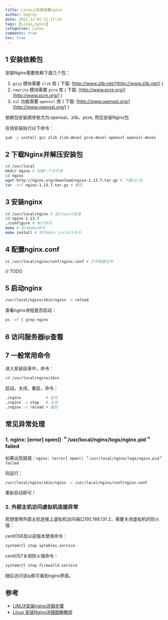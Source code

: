 ```yaml
---
title: Linux上安装部署nginx
author: Sogrey
date: 2021-12-02 21:17:24
tags: [Linux,nginx]
categories: Linux
comments: true
toc: true
---
```


## 1 安装依赖包

安装Nginx需要依赖下面几个包：
1. `gzip` 模块需要 `zlib` 库 ( 下载: [http://www.zlib.net/](http://www.zlib.net/) )
2. `rewrite` 模块需要 `pcre` 库 ( 下载: [http://www.pcre.org/](http://www.pcre.org/) )
3. `ssl` 功能需要 `openssl` 库 ( 下载: [http://www.openssl.org/](http://www.openssl.org/) )

依赖包安装顺序依次为:openssl、zlib、pcre, 然后安装Nginx包

在线安装执行以下命令：

``` bash
yum -y install gcc zlib zlib-devel pcre-devel openssl openssl-devel
```

## 2 下载Nginx并解压安装包

``` bash
cd /usr/local 
mkdir nginx # 创建一个文件夹
cd nginx
wget http://nginx.org/download/nginx-1.13.7.tar.gz # 下载tar包
tar -xvf nginx-1.13.7.tar.gz # 解压
```
## 3 安装nginx

``` bash
cd /usr/local/nginx # 进入nginx目录
cd nginx-1.13.7
./configure # 执行命令
make # 执行make命令
make install # 执行make install命令
```

## 4 配置nginx.conf

``` bash
vi /usr/local/nginx/conf/nginx.conf # 打开配置文件
```

// TODO

## 5 启动nginx

``` bash
/usr/local/nginx/sbin/nginx -s reload
```

查看nginx进程是否启动：

``` bash
ps -ef | grep nginx
```

## 6 访问服务器ip查看

## 7 一般常用命令

进入安装目录中，命令：
``` bash
cd /usr/local/nginx/sbin
```
启动，关闭，重启，命令：
``` bash
./nginx           # 启动
./nginx -s stop   # 关闭
./nginx -s reload # 重启
```
## 常见异常处理

### 1. nginx: [error] open() ＂/usr/local/nginx/logs/nginx.pid＂ failed

如果出现报错：`nginx: [error] open() ＂/usr/local/nginx/logs/nginx.pid＂ failed`

则运行： 

``` bash
/usr/local/nginx/sbin/nginx -c /usr/local/nginx/conf/nginx.conf
```
重新启动即可！

### 2. 外部主机访问虚拟机连接异常

若想使用外部主机连接上虚拟机访问端口192.168.131.2，需要关闭虚拟机的防火墙：

centOS6及以前版本使用命令： 
``` bash
systemctl stop iptables.service
```
centOS7关闭防火墙命令： 
``` bash
systemctl stop firewalld.service
```
随后访问该ip即可看到nginx界面。


## 参考

- [LINUX安装nginx详细步骤](https://blog.csdn.net/t8116189520/article/details/81909574)
- [Linux 安装Nginx详细图解教程](https://blog.csdn.net/grhlove123/article/details/47834673)
